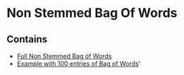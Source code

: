 # Non Stemmed Bag Of Words
## Contains

- [Full Non Stemmed Bag of Words](https://drive.google.com/open?id=1-BNdLriX7oyEWbSw6k1gkEAtRbqgrHBn)
- [Example with 100 entries of Bag of Words](exmaple_non_stemmed_BOW.csv)'
